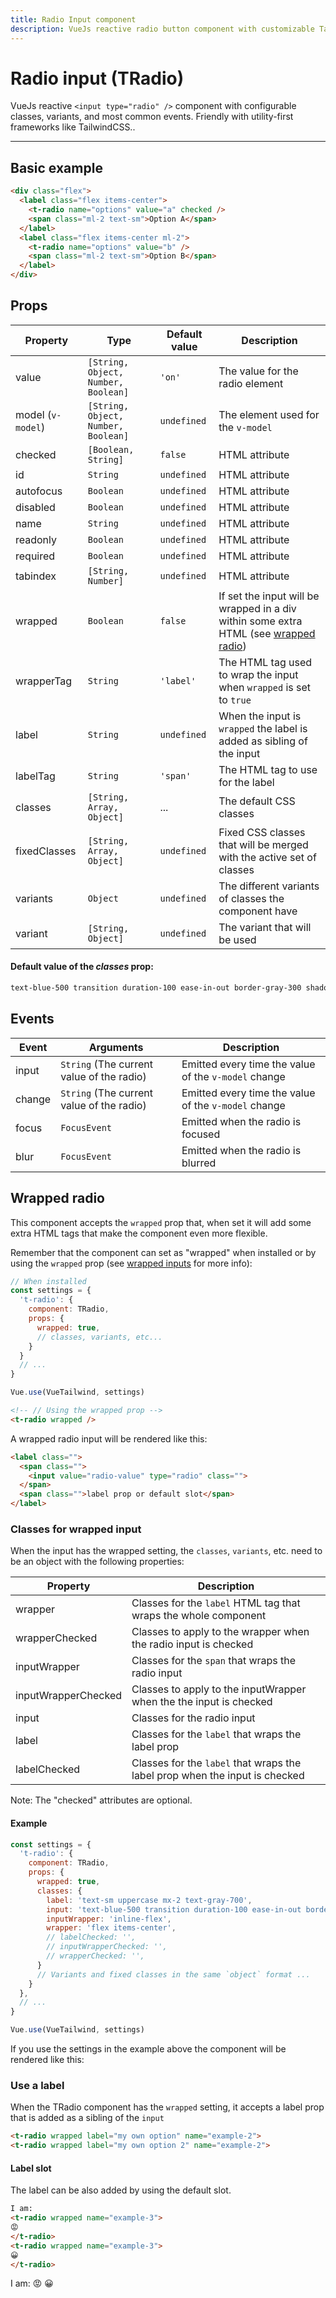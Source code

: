 ```yaml
---
title: Radio Input component
description: VueJs reactive radio button component with customizable TailwindCSS or any CSS Framework classes.
---
```


# Radio input (TRadio)

VueJs reactive `<input type="radio" />` component with configurable classes, variants, and most common events. Friendly with utility-first frameworks like TailwindCSS..

<t-radio-playground></t-radio-playground>

<hr>

## Basic example

```html
<div class="flex">
  <label class="flex items-center">
    <t-radio name="options" value="a" checked />
    <span class="ml-2 text-sm">Option A</span>
  </label>
  <label class="flex items-center ml-2">
    <t-radio name="options" value="b" />
    <span class="ml-2 text-sm">Option B</span>
  </label>
</div>
```

<radio-basic-example></radio-basic-example>

## Props

| Property          | Type                                | Default value | Description                                                                                      |
| ----------------- | ----------------------------------- | ------------- | ------------------------------------------------------------------------------------------------ |
| value             | `[String, Object, Number, Boolean]` | `'on'`        | The value for the radio element                                                                  |
| model (`v-model`) | `[String, Object, Number, Boolean]` | `undefined`   | The element used for the `v-model`                                                               |
| checked           | `[Boolean, String]`                 | `false`       | HTML attribute                                                                                   |
| id                | `String`                            | `undefined`   | HTML attribute                                                                                   |
| autofocus         | `Boolean`                           | `undefined`   | HTML attribute                                                                                   |
| disabled          | `Boolean`                           | `undefined`   | HTML attribute                                                                                   |
| name              | `String`                            | `undefined`   | HTML attribute                                                                                   |
| readonly          | `Boolean`                           | `undefined`   | HTML attribute                                                                                   |
| required          | `Boolean`                           | `undefined`   | HTML attribute                                                                                   |
| tabindex          | `[String, Number]`                  | `undefined`   | HTML attribute                                                                                   |
| wrapped           | `Boolean`                           | `false`       | If set the input will be wrapped in a div within some extra HTML (see [wrapped radio](#wrapped-radio)) |
| wrapperTag        | `String`                            | `'label'`     | The HTML tag used to wrap the input when `wrapped` is set to `true`                              |
| label             | `String`                            | `undefined`   | When the input is `wrapped` the label is added as sibling of the input                           |
| labelTag          | `String`                            | `'span'`      | The HTML tag to use for the label                                                                |
| classes           | `[String, Array, Object]`           | ...           | The default CSS classes                                                                          |
| fixedClasses      | `[String, Array, Object]`           | `undefined`   | Fixed CSS classes that will be merged with the active set of classes                             |
| variants          | `Object`                            | `undefined`   | The different variants of classes the component have                                             |
| variant           | `[String, Object]`                  | `undefined`   | The variant that will be used                                                                    |

#### Default value of the *classes* prop:

```css
text-blue-500 transition duration-100 ease-in-out border-gray-300 shadow-sm focus:border-blue-500 focus:ring-2 focus:ring-blue-500 focus:ring-opacity-50 focus:ring-offset-0 disabled:opacity-50 disabled:cursor-not-allowed
```


## Events

| Event  | Arguments                                 | Description                                          |
| ------ | ----------------------------------------- | ---------------------------------------------------- |
| input  | `String` (The current value of the radio) | Emitted every time the value of the `v-model` change |
| change | `String` (The current value of the radio) | Emitted every time the value of the `v-model` change |
| focus  | `FocusEvent`                              | Emitted when the radio is focused                    |
| blur   | `FocusEvent`                              | Emitted when the radio is blurred                    |

## Wrapped radio

This component accepts the `wrapped` prop that, when set it will add some extra HTML tags that make the component even more flexible.

Remember that the component can set as "wrapped" when installed or by using the `wrapped` prop (see [wrapped inputs](/docs/theming#wrapped-inputs) for more info):

```js
// When installed
const settings = {
  't-radio': {
    component: TRadio,
    props: {
      wrapped: true,
      // classes, variants, etc...
    }
  }
  // ...
}

Vue.use(VueTailwind, settings)
```

```html
<!-- // Using the wrapped prop -->
<t-radio wrapped />
```

A wrapped radio input will be rendered like this:

```html
<label class="">
  <span class="">
    <input value="radio-value" type="radio" class="">
  </span>
  <span class="">label prop or default slot</span>
</label>
```

### Classes for wrapped input

When the input has the wrapped setting, the `classes`, `variants`, etc. need to be an object with the following properties:


| Property            | Description                                                                 |
| ------------------- | --------------------------------------------------------------------------- |
| wrapper             | Classes for the `label` HTML tag that wraps the whole component             |
| wrapperChecked      | Classes to apply to the wrapper when the radio input is checked             |
| inputWrapper        | Classes for the `span` that wraps the radio input                           |
| inputWrapperChecked | Classes to apply to the inputWrapper when the the input is checked          |
| input               | Classes for the radio input                                                 |
| label               | Classes for the `label` that wraps the label prop                           |
| labelChecked        | Classes for the `label` that wraps the label prop when the input is checked |

Note: The "checked" attributes are optional.

#### Example

```js
const settings = {
  't-radio': {
    component: TRadio,
    props: {
      wrapped: true,
      classes: {
        label: 'text-sm uppercase mx-2 text-gray-700',
        input: 'text-blue-500 transition duration-100 ease-in-out border-gray-300 shadow-sm focus:border-blue-500 focus:ring-2 focus:ring-blue-500 focus:ring-opacity-50 focus:ring-offset-0  disabled:opacity-50 disabled:cursor-not-allowed transition duration-150 ease-in-out',
        inputWrapper: 'inline-flex',
        wrapper: 'flex items-center',
        // labelChecked: '',
        // inputWrapperChecked: '',
        // wrapperChecked: '',
      }
      // Variants and fixed classes in the same `object` format ...
    }
  },
  // ...
}

Vue.use(VueTailwind, settings)
```

If you use the settings in the example above the component will be rendered like this:

<preview>
  <t-radio name="example-b" :classes="{
    label: 'text-sm uppercase mx-2 text-gray-700',
    input: 'text-blue-500 transition duration-100 ease-in-out border-gray-300 shadow-sm focus:border-blue-500 focus:ring-2 focus:ring-blue-500 focus:ring-opacity-50 focus:ring-offset-0  disabled:opacity-50 disabled:cursor-not-allowed transition duration-150 ease-in-out',
    inputWrapper: 'inline-flex',
    wrapper: 'flex items-center',
  }" label="Option A" wrapped ></t-radio>
  <t-radio name="example-b" :classes="{
    label: 'text-sm uppercase mx-2 text-gray-700',
    input: 'text-blue-500 transition duration-100 ease-in-out border-gray-300 shadow-sm focus:border-blue-500 focus:ring-2 focus:ring-blue-500 focus:ring-opacity-50 focus:ring-offset-0  disabled:opacity-50 disabled:cursor-not-allowed transition duration-150 ease-in-out',
    inputWrapper: 'inline-flex',
    wrapper: 'flex items-center',
  }" label="Option B" wrapped></t-radio>
</preview>

### Use a label

When the TRadio component has the `wrapped` setting, it accepts a label prop that is added as a sibling of the `input`

```html
<t-radio wrapped label="my own option" name="example-2">
<t-radio wrapped label="my own option 2" name="example-2">
```

<preview>
<t-radio wrapped label="my own option" name="example-2"></t-radio>
<t-radio wrapped label="my own option 2" name="example-2"></t-radio>
</preview>

#### Label slot

The label can be also added by using the default slot.

```html
I am: 
<t-radio wrapped name="example-3">
😡
</t-radio>
<t-radio wrapped name="example-3">
😀
</t-radio>
```

<preview>
I am: 
<t-radio wrapped name="example-3">
😡
</t-radio>
<t-radio wrapped name="example-3">
😀
</t-radio>
</preview>
